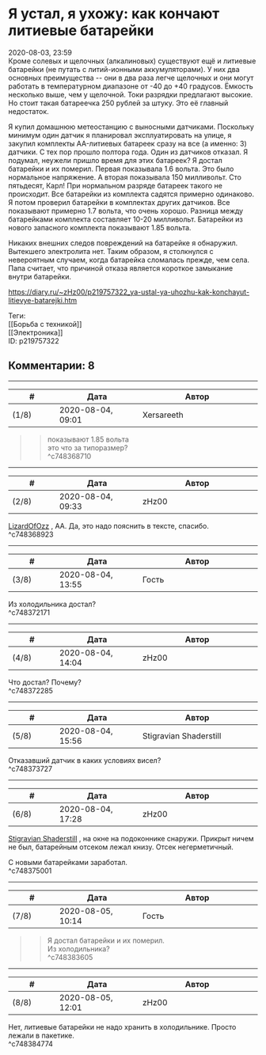 Я устал, я ухожу: как кончают литиевые батарейки
================================================

  
2020-08-03, 23:59  
 Кроме солевых и щелочных (алкалиновых) существуют ещё и литиевые батарейки (не путать с литий-ионными аккумуляторами). У них два основных преимущества -- они в два раза легче щелочных и они могут работать в температурном диапазоне от -40 до +40 градусов. Ёмкость несколько выше, чем у щелочной. Токи разрядки предлагают высокие. Но стоит такая батареечка 250 рублей за штуку. Это её главный недостаток.   
   
 Я купил домашнюю метеостанцию с выносными датчиками. Поскольку минимум один датчик я планировал эксплуатировать на улице, я закупил комплекты AA-литиевых батареек сразу на все (а именно: 3) датчики. С тех пор прошло полтора года. Один из датчиков отказал. Я подумал, неужели пришло время для этих батареек? Я достал батарейки и их померил. Первая показывала 1.6 вольта. Это было нормальное напряжение. А вторая показывала 150 милливольт. Сто пятьдесят, Карл! При нормальном разряде батареек такого не происходит. Все батарейки из комплекта садятся примерно одинаково. Я потом проверил батарейки в комплектах других датчиков. Все показывают примерно 1.7 вольта, что очень хорошо. Разница между батарейками комплекта составляет 10-20 милливольт. Батарейки из нового запасного комплекта показывают 1.85 вольта.   
   
 Никаких внешних следов повреждений на батарейке я обнаружил. Вытекшего электролита нет. Таким образом, я столкнулся с невероятным случаем, когда батарейка сломалась прежде, чем села. Папа считает, что причиной отказа является короткое замыкание внутри батарейки.   
  
<https://diary.ru/~zHz00/p219757322_ya-ustal-ya-uhozhu-kak-konchayut-litievye-batarejki.htm>  
  
Теги:  
[[Борьба с техникой]]  
[[Электроника]]  
ID: p219757322  


Комментарии: 8
--------------

  


---



|         #         |              Дата              |                     Автор                     |           ID           |
| --- | --- | --- | --- |
| (1/8) | 2020-08-04, 09:01 | Xersareeth | c748368710 |

  
 >> показывают 1.85 вольта   
 это что за типоразмер?   
 ^c748368710

---



|         #         |              Дата              |                     Автор                     |           ID           |
| --- | --- | --- | --- |
| (2/8) | 2020-08-04, 09:33 | zHz00 | c748368923 |

  
  [LizardOfOzz](http://LizardsBurrow.diary.ru "One more night")  , AA. Да, это надо пояснить в тексте, спасибо.   
 ^c748368923

---



|         #         |              Дата              |                     Автор                     |           ID           |
| --- | --- | --- | --- |
| (3/8) | 2020-08-04, 13:55 | Гость | c748372171 |

  
 Из холодильника достал?   
 ^c748372171

---



|         #         |              Дата              |                     Автор                     |           ID           |
| --- | --- | --- | --- |
| (4/8) | 2020-08-04, 14:04 | zHz00 | c748372285 |

  
 Что достал? Почему?   
 ^c748372285

---



|         #         |              Дата              |                     Автор                     |           ID           |
| --- | --- | --- | --- |
| (5/8) | 2020-08-04, 15:56 | Stigravian Shaderstill | c748373727 |

  
 Отказавший датчик в каких условиях висел?   
 ^c748373727

---



|         #         |              Дата              |                     Автор                     |           ID           |
| --- | --- | --- | --- |
| (6/8) | 2020-08-04, 17:28 | zHz00 | c748375001 |

  
  [Stigravian Shaderstill](http://stigravian.diary.ru "Science, Death, Rock-n-Roll")  , на окне на подоконнике снаружи. Прикрыт ничем не был, батарейным отсеком лежал книзу. Отсек негерметичный.   
   
 С новыми батарейками заработал.   
 ^c748375001

---



|         #         |              Дата              |                     Автор                     |           ID           |
| --- | --- | --- | --- |
| (7/8) | 2020-08-05, 10:14 | Гость | c748383605 |

  
 >> Я достал батарейки и их померил.   
 Из холодильника?   
 ^c748383605

---



|         #         |              Дата              |                     Автор                     |           ID           |
| --- | --- | --- | --- |
| (8/8) | 2020-08-05, 12:01 | zHz00 | c748384774 |

  
 Нет, литиевые батарейки не надо хранить в холодильнике. Просто лежали в пакетике.   
 ^c748384774